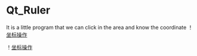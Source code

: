 # Qt_Ruler
It is a little program that we can click in the area and know the coordinate 
！[坐标操作](https://github.com/BinaryTreeNode/Qt_Ruler/blob/master/1.PNG)

！[坐标操作](https://github.com/BinaryTreeNode/Qt_Ruler/blob/master/2.PNG)
